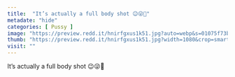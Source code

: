 ```yaml
---
title:  "It’s actually a full body shot 😉😜🖤"
metadate: "hide"
categories: [ Pussy ]
image: "https://preview.redd.it/hnirfgxus1k51.jpg?auto=webp&s=01075f73bc6a826c4298ecbbca26e443b86d1870"
thumb: "https://preview.redd.it/hnirfgxus1k51.jpg?width=1080&crop=smart&auto=webp&s=a8362b58fc498dd98c5841aa4e94eb157adfb0e2"
visit: ""
---
```

It’s actually a full body shot 😉😜🖤
